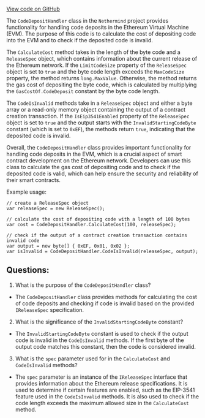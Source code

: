[View code on GitHub](https://github.com/nethermindeth/nethermind/Nethermind.Evm/CodeDepositHandler.cs)

The `CodeDepositHandler` class in the `Nethermind` project provides functionality for handling code deposits in the Ethereum Virtual Machine (EVM). The purpose of this code is to calculate the cost of depositing code into the EVM and to check if the deposited code is invalid.

The `CalculateCost` method takes in the length of the byte code and a `ReleaseSpec` object, which contains information about the current release of the Ethereum network. If the `LimitCodeSize` property of the `ReleaseSpec` object is set to `true` and the byte code length exceeds the `MaxCodeSize` property, the method returns `long.MaxValue`. Otherwise, the method returns the gas cost of depositing the byte code, which is calculated by multiplying the `GasCostOf.CodeDeposit` constant by the byte code length.

The `CodeIsInvalid` methods take in a `ReleaseSpec` object and either a byte array or a read-only memory object containing the output of a contract creation transaction. If the `IsEip3541Enabled` property of the `ReleaseSpec` object is set to `true` and the output starts with the `InvalidStartingCodeByte` constant (which is set to `0xEF`), the methods return `true`, indicating that the deposited code is invalid.

Overall, the `CodeDepositHandler` class provides important functionality for handling code deposits in the EVM, which is a crucial aspect of smart contract development on the Ethereum network. Developers can use this class to calculate the gas cost of depositing code and to check if the deposited code is valid, which can help ensure the security and reliability of their smart contracts. 

Example usage:

```
// create a ReleaseSpec object
var releaseSpec = new ReleaseSpec();

// calculate the cost of depositing code with a length of 100 bytes
var cost = CodeDepositHandler.CalculateCost(100, releaseSpec);

// check if the output of a contract creation transaction contains invalid code
var output = new byte[] { 0xEF, 0x01, 0x02 };
var isInvalid = CodeDepositHandler.CodeIsInvalid(releaseSpec, output);
```
## Questions: 
 1. What is the purpose of the `CodeDepositHandler` class?
- The `CodeDepositHandler` class provides methods for calculating the cost of code deposits and checking if code is invalid based on the provided `IReleaseSpec` specification.

2. What is the significance of the `InvalidStartingCodeByte` constant?
- The `InvalidStartingCodeByte` constant is used to check if the output code is invalid in the `CodeIsInvalid` methods. If the first byte of the output code matches this constant, then the code is considered invalid.

3. What is the `spec` parameter used for in the `CalculateCost` and `CodeIsInvalid` methods?
- The `spec` parameter is an instance of the `IReleaseSpec` interface that provides information about the Ethereum release specifications. It is used to determine if certain features are enabled, such as the EIP-3541 feature used in the `CodeIsInvalid` methods. It is also used to check if the code length exceeds the maximum allowed size in the `CalculateCost` method.
